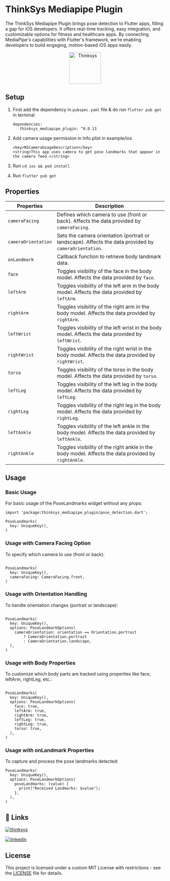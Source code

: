 
# ThinkSys Mediapipe Plugin

The ThinkSys Mediapipe Plugin brings pose detection to Flutter apps, filling a gap for iOS developers. It offers real-time tracking, easy integration, and customizable options for fitness and healthcare apps. By connecting MediaPipe's capabilities with Flutter's framework, we're enabling developers to build engaging, motion-based iOS apps easily.

<p align="center">
<img src="https://i.ibb.co/L1FNt92/thinksys-logo.png" height="100" alt="Thinksys" />
</p>

## Setup

1. First add the dependency in ```pubspec.yaml``` file & do run ```flutter pub get``` in terminal
     ```
     dependencies:
        thinksys_mediapipe_plugin: ^0.0.13

     ```
2. Add camera usage permission in Info.plist in example/ios
    ```
    <key>NSCameraUsageDescription</key>
	<string>This app uses camera to get pose landmarks that appear in the camera feed.</string>
    ```
   
3. Run ```cd ios && pod install```

4. Run ``` flutter pub get ```

## Properties

| Properties        | Description                                                                                     |
|-------------|-------------------------------------------------------------------------------------------------|
| `cameraFacing`     | Defines which camera to use (front or back). Affects the data provided by `cameraFacing`.                                                                      |
| `cameraOrientation`    | Sets the camera orientation (portrait or landscape). Affects the data provided by `cameraOrientation`.                                                                |
| `onLandmark`| Callback function to retrieve body landmark data.  |                                              |
| `face`      | Toggles visibility of the face in the body model. Affects the data provided by `face`.      |
| `leftArm`   | Toggles visibility of the left arm in the body model. Affects the data provided by `leftArm`.  |
| `rightArm`  | Toggles visibility of the right arm in the body model. Affects the data provided by `rightArm`. |
| `leftWrist` | Toggles visibility of the left wrist in the body model. Affects the data provided by `leftWrist`.|
| `rightWrist`| Toggles visibility of the right wrist in the body model. Affects the data provided by `rightWrist`.|
| `torso`     | Toggles visibility of the torso in the body model. Affects the data provided by `torso`.     |
| `leftLeg`   | Toggles visibility of the left leg in the body model. Affects the data provided by `leftLeg`.  |
| `rightLeg`  | Toggles visibility of the right leg in the body model. Affects the data provided by `rightLeg`. |
| `leftAnkle` | Toggles visibility of the left ankle in the body model. Affects the data provided by `leftAnkle`.|
| `rightAnkle`| Toggles visibility of the right ankle in the body model. Affects the data provided by `rightAnkle`.|


## Usage

### Basic Usage
For basic usage of the PoseLandmarks widget without any props:

```
import 'package:thinksys_mediapipe_plugin/pose_detection.dart';

PoseLandmarks(
  key: UniqueKey(),
)

```
### Usage with Camera Facing Option

To specify which camera to use (front or back):

```

PoseLandmarks(
  key: UniqueKey(),
  cameraFacing: CameraFacing.front,
)

```
### Usage with Orientation Handling

To handle orientation changes (portrait or landscape):

```

PoseLandmarks(
  key: UniqueKey(),
  options: PoseLandmarkOptions(
    cameraOrientation: orientation == Orientation.portrait
        ? CameraOrientation.portrait
        : CameraOrientation.landscape,
  ),
)

```
### Usage with Body Properties

To customize which body parts are tracked using properties like face, leftArm, rightLeg, etc.:

```

PoseLandmarks(
  key: UniqueKey(),
  options: PoseLandmarkOptions(
    face: true,
    leftArm: true,
    rightArm: true,
    leftLeg: true,
    rightLeg: true,
    torso: true,
  ),
)

```
### Usage with onLandmark Properties

To capture and process the pose landmarks detected:

````
PoseLandmarks(
  key: UniqueKey(),
  options: PoseLandmarkOptions(
    poseLandmarks: (value) {
      print("Received Landmarks: $value");
    },
  ),
)

````

## 🔗 Links
[![thinksys](https://img.shields.io/badge/my_portfolio-000?style=for-the-badge&logo=ko-fi&logoColor=white)](https://thinksys.com/)

[![linkedin](https://img.shields.io/badge/linkedin-0A66C2?style=for-the-badge&logo=linkedin&logoColor=white)](https://in.linkedin.com/company/thinksys-inc)

## License

This project is licensed under a custom MIT License with restrictions - see the [LICENSE](LICENSE) file for details.

